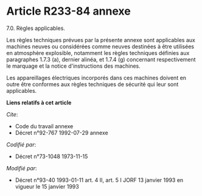 # Article R233-84 annexe

7.0. Règles applicables.

Les règles techniques prévues par la présente annexe sont applicables aux machines neuves ou considérées comme neuves
destinées à être utilisées en atmosphère explosible, notamment les règles techniques définies aux paragraphes 1.7.3 (a),
dernier alinéa, et 1.7.4 (g) concernant respectivement le marquage et la notice d'instructions des machines.

Les appareillages électriques incorporés dans ces machines doivent en outre être conformes aux règles techniques de sécurité
qui leur sont applicables.

**Liens relatifs à cet article**

_Cite_:

  - Code du travail annexe
  - Décret n°92-767 1992-07-29 annexe

_Codifié par_:

  - Décret n°73-1048 1973-11-15

_Modifié par_:

  - Décret n°93-40 1993-01-11 art. 4 II, art. 5 I JORF 13 janvier 1993 en vigueur le 15 janvier 1993
